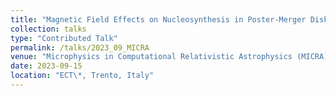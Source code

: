```yaml
---
title: "Magnetic Field Effects on Nucleosynthesis in Poster-Merger Disk Outflows"
collection: talks
type: "Contributed Talk"
permalink: /talks/2023_09_MICRA
venue: "Microphysics in Computational Relativistic Astrophysics (MICRA)"
date: 2023-09-15
location: "ECT\*, Trento, Italy"
---
```

